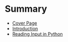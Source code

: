 # Summary

* [Cover Page](README.md)
* [Introduction](introduction.md)
* [Reading Input in Python](reading-input-in-python.md)

